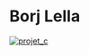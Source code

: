 # Borj Lella
[![projet_c](https://img.youtube.com/vi/GTxBm08Dnow&t=1s/0.jpg)](https://www.youtube.com/watch?v=GTxBm08Dnow&t=1s)
